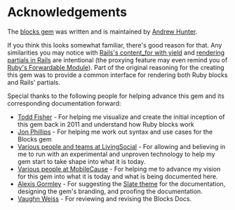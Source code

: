 # Acknowledgements

The [blocks gem](http://github.com/hunterae/blocks) was written and is maintained by [Andrew Hunter](http://github.com/hunterae).

If you think this looks somewhat familiar, there's good reason for that. Any similarities you may notice with [Rails's content_for with yield](http://api.rubyonrails.org/classes/ActionView/Helpers/CaptureHelper.html#method-i-content_for) and [rendering partials in Rails](https://apidock.com/rails/ActionController/Base/render) are intentional (the proxying feature may even remind you of [Ruby's Forwardable Module](http://ruby-doc.org/stdlib-2.0.0/libdoc/forwardable/rdoc/Forwardable.html)). Part of the original reasoning for the creating this gem was to provide a common interface for rendering both Ruby blocks and Rails' partials.

Special thanks to the following people for helping advance this gem and its corresponding documentation forward:

* [Todd Fisher](https://github.com/taf2) - For helping me visualize and create the initial inception of this gem back in 2011 and understand how Ruby blocks work
* [Jon Phillips](https://github.com/elguapo1611) - For helping me work out syntax and use cases for the Blocks gem
* [Various people and teams at LivingSocial](https://www.livingsocial.com/) - For allowing and believing in me to run with an experimental and unproven technology to help my gem start to take shape into what it is today.
* [Various people at MobileCause](https://www.mobilecause.com/) - For helping me to advance my vision for this gem into what it is today and what is being documented here.
* [Alexis Gormley](https://github.com/n2diving) - For suggesting the [Slate theme](https://github.com/lord/slate) for the documentation, designing the gem's branding, and proofing the documentation.
* [Vaughn Weiss](https://github.com/VonTeacher) - For reviewing and revising the Blocks Docs.